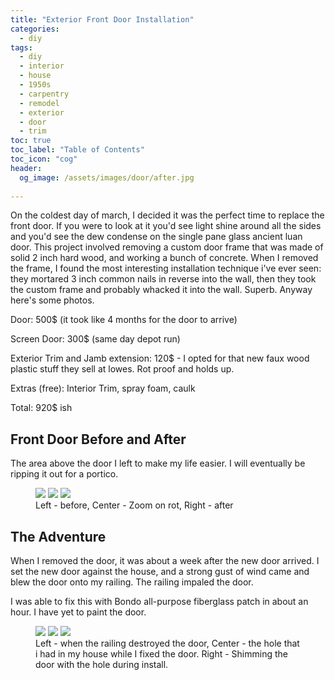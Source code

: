 ```yaml
---
title: "Exterior Front Door Installation"
categories:
  - diy
tags:
  - diy
  - interior
  - house
  - 1950s
  - carpentry
  - remodel
  - exterior
  - door
  - trim
toc: true
toc_label: "Table of Contents"
toc_icon: "cog"
header:
  og_image: /assets/images/door/after.jpg
  
---
```



On the coldest day of march, I decided it was the perfect time to replace the front door. If you were to look at it you'd see light shine around all the sides and you'd see the dew condense on the single pane glass ancient luan door. This project involved removing a custom door frame that was made of solid 2 inch hard wood, and working a bunch of concrete. When I removed the frame, I found the most interesting installation technique i've ever seen: they mortared 3 inch common nails in reverse into the wall, then they took the custom frame and probably whacked it into the wall. Superb. Anyway here's some photos.

Door: 500$ (it took like 4 months for the door to arrive)

Screen Door: 300$ (same day depot run)

Exterior Trim and Jamb extension: 120$ - I opted for that new faux wood plastic stuff they sell at lowes. Rot proof and holds up.

Extras (free): Interior Trim, spray foam, caulk

Total: 920$ ish


## Front Door Before and After

The area above the door I left to make my life easier. I will eventually be ripping it out for a portico.

<figure class="third">
  <a href="/assets/images/door/before.jpg"><img src="/assets/images/door/before.jpg"></a>
  <a href="/assets/images/door/before.jpg"><img src="/assets/images/door/before-close.jpg"></a>
  <a href="/assets/images/door/after.jpg"><img src="/assets/images/door/after.jpg"></a>
	<figcaption>Left - before, Center - Zoom on rot, Right - after</figcaption>
</figure>

## The Adventure

When I removed the door, it was about a week after the new door arrived. I set the new door against the house, and a strong gust of wind came and blew the door onto my railing. The railing impaled the door.

I was able to fix this with Bondo all-purpose fiberglass patch in about an hour. I have yet to paint the door.


<figure class="third">
  <a href="/assets/images/door/hole-in-door.jpg"><img src="/assets/images/door/hole-in-door.jpg"></a>
  <a href="/assets/images/door/frame-removal.jpg"><img src="/assets/images/door/frame-removal.jpg"></a>
  <a href="/assets/images/door/during-shimmed.jpg"><img src="/assets/images/door/during-shimmed.jpg"></a>
	<figcaption>Left - when the railing destroyed the door, Center - the hole that i had in my house while I fixed the door. Right - Shimming the door with the hole during install.</figcaption>
</figure>
